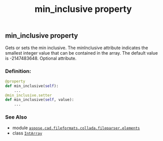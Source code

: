 ﻿---
title: min_inclusive property
second_title: Aspose.CAD for Python via .NET API References
description: 
type: docs
weight: 60
url: /python-net/aspose.cad.fileformats.collada.fileparser.elements/intarray/min_inclusive/
is_root: false
---

## min_inclusive property


Gets or sets the min inclusive.
The minInclusive attribute indicates the smallest integer value that can be contained in the array.
The default value is -2147483648.
Optional attribute.
### Definition:
```python
@property
def min_inclusive(self):
    ...
@min_inclusive.setter
def min_inclusive(self, value):
    ...
```

### See Also
* module [`aspose.cad.fileformats.collada.fileparser.elements`](../../)
* class [`IntArray`](/cad/python-net/aspose.cad.fileformats.collada.fileparser.elements/intarray)
